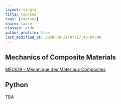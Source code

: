 ```yaml
---
layout: single
title: Courses
tags: [courses]
share: false
classes: wide
author_profile: true
last_modified_at: 2020-08-21T07:17:43-04:00
---
```


## Mechanics of Composite Materials

[MEC619 - Mécanique des Matériaux Composites](https://www.etsmtl.ca/etudes/cours/MEC619)

## Python

TBA
